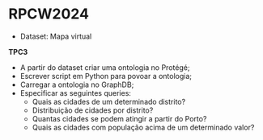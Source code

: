 # RPCW2024

* Dataset: Mapa virtual

**TPC3**

* A partir do dataset criar uma ontologia no Protégé;
* Escrever script em Python para povoar a ontologia;
* Carregar a ontologia no GraphDB;
* Especificar as seguintes queries:
    * Quais as cidades de um determinado distrito?
    * Distribuição de cidades por distrito?
    * Quantas cidades se podem atingir a partir do Porto?
    * Quais as cidades com população acima de um determinado valor?